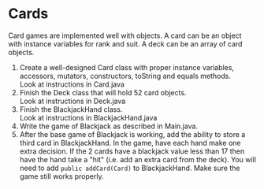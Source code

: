 # Cards

Card games are implemented well with objects. A card can be an object with instance variables for rank and suit. A deck can be an array of card objects.  

1.  Create a well-designed Card class with proper instance variables, accessors, mutators, constructors, toString and equals methods.  
    Look at instructions in Card.java
2.  Finish the Deck class that will hold 52 card objects.  
    Look at instructions in Deck.java
3.  Finish the BlackjackHand class.  
    Look at instructions in BlackjackHand.java
4.  Write the game of Blackjack as described in Main.java.
5.  After the base game of Blackjack is working, add the ability to store a third card in BlackjackHand.  In the game, have each hand make one extra decision.  If the 2 cards have a blackjack value less than 17 then have the hand take a "hit" (i.e. add an extra card from the deck).  You will need to add 
  ```public addCard(Card)``` to BlackjackHand.  Make sure the game still works properly.